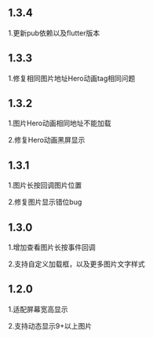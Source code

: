 ## 1.3.4

1.更新pub依赖以及flutter版本

## 1.3.3

1.修复相同图片地址Hero动画tag相同问题


## 1.3.2

1.图片Hero动画相同地址不能加载

2.修复Hero动画黑屏显示

## 1.3.1

1.图片长按回调图片位置

2.修复图片显示错位bug

## 1.3.0

1.增加查看图片长按事件回调

2.支持自定义加载框，以及更多图片文字样式


## 1.2.0

1.适配屏幕宽高显示

2.支持动态显示9+以上图片